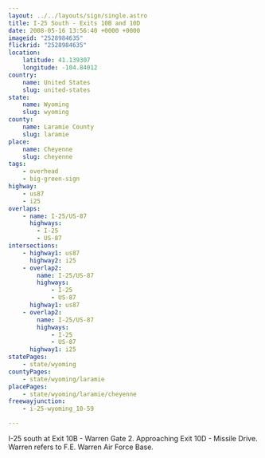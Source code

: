 ```yaml
---
layout: ../../layouts/sign/single.astro
title: I-25 South - Exits 10B and 10D
date: 2008-05-16 13:56:40 +0000 +0000
imageid: "2528984635"
flickrid: "2528984635"
location:
    latitude: 41.139307
    longitude: -104.84012
country:
    name: United States
    slug: united-states
state:
    name: Wyoming
    slug: wyoming
county:
    name: Laramie County
    slug: laramie
place:
    name: Cheyenne
    slug: cheyenne
tags:
    - overhead
    - big-green-sign
highway:
    - us87
    - i25
overlaps:
    - name: I-25/US-87
      highways:
        - I-25
        - US-87
intersections:
    - highway1: us87
      highway2: i25
    - overlap2:
        name: I-25/US-87
        highways:
            - I-25
            - US-87
      highway1: us87
    - overlap2:
        name: I-25/US-87
        highways:
            - I-25
            - US-87
      highway1: i25
statePages:
    - state/wyoming
countyPages:
    - state/wyoming/laramie
placePages:
    - state/wyoming/laramie/cheyenne
freewayjunction:
    - i-25-wyoming_10-59

---
```

I-25 south at Exit 10B - Warren Gate 2.  Approaching Exit 10D - Missile Drive.  Warren refers to F.E. Warren Air Force Base.